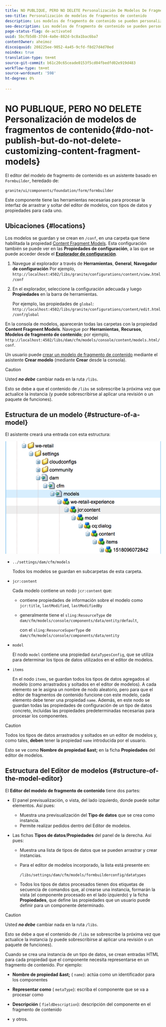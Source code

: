 ```yaml
---
title: NO PUBLIQUE, PERO NO DELETE Personalización De Modelos De Fragmento De Contenido
seo-title: Personalización de modelos de fragmentos de contenido
description: Los modelos de fragmento de contenido se pueden personalizar y ampliar.
seo-description: Los modelos de fragmento de contenido se pueden personalizar y ampliar.
page-status-flag: de-activated
uuid: 5bcfb5d8-37d4-4a0e-882d-bc8a1bac6ba7
contentOwner: aheimoz
discoiquuid: 208225ee-9052-4a45-9cfd-f8d27d4d70ed
noindex: true
translation-type: tm+mt
source-git-commit: b61c20c65ceade0153f5cd04fbedfd02e919d483
workflow-type: tm+mt
source-wordcount: '598'
ht-degree: 0%

---
```



# NO PUBLIQUE, PERO NO DELETE Personalización de modelos de fragmentos de contenido{#do-not-publish-but-do-not-delete-customizing-content-fragment-models}

El editor del modelo de fragmento de contenido es un asistente basado en `Formbuilder`, heredado de:

`granite/ui/components/foundation/form/formbuilder`

Este componente tiene las herramientas necesarias para procesar la interfaz de arrastrar y soltar del editor de modelos, con tipos de datos y propiedades para cada uno.

## Ubicaciones {#locations}

Los modelos se guardan y se crean en `/conf`, en una carpeta que tiene habilitada la propiedad [Content Fragment Models](/help/assets/content-fragments-models.md#enable-content-fragment-models). Esta configuración también se puede ver en las **Propiedades de configuración**, a las que se puede acceder desde el **[Explorador de configuración](/help/sites-administering/configurations.md)**.

1. Navegue al explorador a través de **Herramientas**, **General**, **Navegador de configuración**
Por ejemplo, 
`http://localhost:4502/libs/granite/configurations/content/view.html/conf`

1. En el explorador, seleccione la configuración adecuada y luego **Propiedades** en la barra de herramientas.

   Por ejemplo, las propiedades de `global`: `http://localhost:4502/libs/granite/configurations/content/edit.html/conf/global`

En la consola de modelos, aparecerán todas las carpetas con la propiedad **Content Fragment Models**. Navegue por **Herramientas**, **Recursos**, **Modelos de fragmento de contenido**; por ejemplo, `http://localhost:4502/libs/dam/cfm/models/console/content/models.html/conf`.

Un usuario puede [crear un modelo de fragmento de contenido](/help/assets/content-fragments-models.md#creating-a-content-fragment-model) mediante el asistente **Crear modelo** (mediante **Crear** desde la consola).

>[!CAUTION]
>
>Usted ***no debe*** cambiar nada en la ruta `/libs`.
>
>Esto se debe a que el contenido de `/libs` se sobrescribe la próxima vez que actualice la instancia (y puede sobrescribirse al aplicar una revisión o un paquete de funciones).

## Estructura de un modelo {#structure-of-a-model}

El asistente creará una entrada con esta estructura:

![cf-54](assets/cf-54.png)

* `../settings/dam/cfm/models`

   Todos los modelos se guardan en subcarpetas de esta carpeta.

* `jcr:content`

   Cada modelo contiene un nodo `jcr:content` que:

   * contiene propiedades de información sobre el modelo como `jcr:title`, `lastModified`, `lastModifiedBy`
   * generalmente tiene el `sling:ResourceType` de `dam/cfm/models/console/components/data/entity/default`,

      con el `sling:ResourceSuperType` de `dam/cfm/models/console/components/data/entity`

* `model`

   El nodo `model` contiene una propiedad `dataTypesConfig`, que se utiliza para determinar los tipos de datos utilizados en el editor de modelos.

* `items`

   En el nodo `items`, se guardan todos los tipos de datos agregados al modelo (como arrastrados y soltados en el editor de modelos). A cada elemento se le asigna un nombre de nodo aleatorio, pero para que el editor de fragmentos de contenido funcione con este modelo, cada elemento debe tener una propiedad `name`. Además, en este nodo se guardan todas las propiedades de configuración de un tipo de datos concreto, incluidas las propiedades predeterminadas necesarias para procesar los componentes.

>[!CAUTION]
>
>Todos los tipos de datos arrastrados y soltados en un editor de modelos y, como tales, **deben** tener la propiedad `name` introducida por el usuario.
>
>Esto se ve como **Nombre de propiedad &amp;ast;** en la ficha **Propiedades** del editor de modelos.

## Estructura del Editor de modelos {#structure-of-the-model-editor}

El **Editor del modelo de fragmento de contenido** tiene dos partes:

* El panel previsualización, o vista, del lado izquierdo, donde puede soltar elementos. Así pues:

   * Muestra una previsualización del **Tipo de datos** que se crea como instancia.
   * Permite realizar pedidos dentro del Editor de modelos.

* Las fichas **Tipos de datos**/**Propiedades** del panel de la derecha. Así pues:

   * Muestra una lista de tipos de datos que se pueden arrastrar y crear instancias.
   * Para el editor de modelos incorporado, la lista está presente en:

      `/libs/settings/dam/cfm/models/formbuilderconfig/datatypes`

      <!-- Please uncomment when file is used
      This node contains all the data types currently supported in the model editor. For more information on how to configure the data types, see [Customizing Data Types for Content Fragment Models](/help/sites-developing/customizing-content-fragment-model-data-types.md).
      -->

   * Todos los tipos de datos procesados tienen dos etiquetas de secuencia de comandos que, al crearse una instancia, formarán la vista (el componente procesado en el lado izquierdo) y la ficha **Propiedades**, que define las propiedades que un usuario puede definir para un componente determinado.

>[!CAUTION]
>
>Usted ***no debe*** cambiar nada en la ruta `/libs`.
>
>Esto se debe a que el contenido de `/libs` se sobrescribe la próxima vez que actualice la instancia (y puede sobrescribirse al aplicar una revisión o un paquete de funciones).

<!-- Please uncomment when files are used
The properties on the right side define a form that is submitted directly into JCR under `/conf`; see the path in the example [Structure of a Model](/help/sites-developing/customizing-content-fragment-models.md#structure-of-a-model).
-->

Cuando se crea una instancia de un tipo de datos, se crean entradas HTML para cada propiedad que el componente necesita representarse en un fragmento de contenido. Por ejemplo:

* **Nombre de propiedad &amp;ast;** (  `name`): actúa como un identificador para los componentes

* **Representar como** (  `metaType`): escriba el componente que se va a procesar como

* **Descripción** (  `fieldDescription`): descripción del componente en el fragmento de contenido

* y otros.

